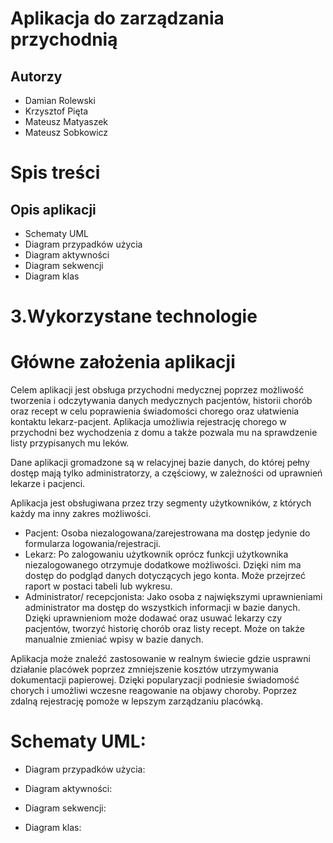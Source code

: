 # Aplikacja do zarządzania przychodnią
## Autorzy
- Damian Rolewski
- Krzysztof Pięta
- Mateusz Matyaszek
- Mateusz Sobkowicz
# Spis treści
## Opis aplikacji
- Schematy UML
- Diagram przypadków użycia
- Diagram aktywności
- Diagram sekwencji
- Diagram klas
# 3.Wykorzystane technologie

# Główne założenia aplikacji
Celem aplikacji jest obsługa przychodni medycznej poprzez możliwość tworzenia i odczytywania danych medycznych pacjentów, historii chorób oraz recept w celu poprawienia świadomości chorego oraz ułatwienia kontaktu lekarz-pacjent. Aplikacja umożliwia rejestrację chorego w przychodni bez wychodzenia z domu a także pozwala mu na sprawdzenie listy przypisanych mu leków.

Dane aplikacji gromadzone są w relacyjnej bazie danych, do której pełny dostęp mają tylko administratorzy, a częściowy, w zależności od uprawnień lekarze i pacjenci.

Aplikacja jest obsługiwana przez trzy segmenty użytkowników, z których każdy ma inny zakres możliwości.
- Pacjent:
Osoba niezalogowana/zarejestrowana ma dostęp jedynie do formularza logowania/rejestracji. 
- Lekarz:
Po zalogowaniu użytkownik oprócz funkcji użytkownika niezalogowanego otrzymuje dodatkowe możliwości. Dzięki nim ma dostęp do podgląd danych dotyczących jego konta. Może przejrzeć raport w postaci tabeli lub wykresu.
- Administrator/ recepcjonista:
Jako osoba z największymi uprawnieniami administrator ma dostęp do wszystkich informacji 
w bazie danych. Dzięki uprawnieniom może dodawać oraz usuwać lekarzy czy pacjentów, tworzyć historię chorób oraz listy recept. Może on także manualnie zmieniać wpisy w bazie danych.
 
Aplikacja może znaleźć zastosowanie w realnym świecie gdzie usprawni działanie placówek poprzez zmniejszenie kosztów utrzymywania dokumentacji papierowej. Dzięki popularyzacji podniesie świadomość chorych i umożliwi wczesne reagowanie na objawy choroby. Poprzez zdalną rejestrację pomoże w lepszym zarządzaniu placówką.

# Schematy UML:
- Diagram przypadków użycia:

- Diagram aktywności:

- Diagram sekwencji:

- Diagram klas:
